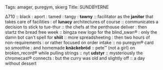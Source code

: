 Tags: amager, puregym, skierg
Title: SUNDBYERNE
  
∆710 :: black : aport : tamed : tangy : **tawny** :: facilitator as the **janitor** that takes care of facilities : of **lunacy** architectures of course :: communicates a decision to stick to tue-thur :: the chefs at the penthouse deliver : then startz the bread free week :: bingza new logo for the blind_swan® : only the damn bot can't spell for **shiit** :: more spreadsheeting : then two hours of non-requirements : or rather focused on order intake :: no puregym® card so smoothie : and homemade **knäckebröd** :: pete™ (not a girl) on broken_record® while pulling strings :: nyt **udstyr** :: mysteriously the chromecast® connects : but the curry was old and slightly off :: a day without dessert   
<!--stackedit_data:
eyJoaXN0b3J5IjpbLTQxNzE5ODU3NF19
-->